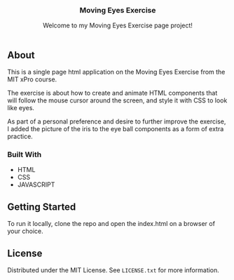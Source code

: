 <!-- PROJECT LOGO -->
<br />
<div align="center">

  <h3 align="center">Moving Eyes Exercise</h3>

  <p align="center">
    Welcome to my Moving Eyes Exercise page project!
    <br />
    <br />
  </p>
</div>



<!-- ABOUT THE PROJECT -->
## About


This is a single page html application on the Moving Eyes Exercise from the MIT xPro course.

The exercise is about how to create and animate HTML components that will follow the mouse cursor around the screen, and style it with CSS to look like eyes.

As part of a personal preference and desire to further improve the exercise, I added the picture of the iris to the eye ball components as a form of extra practice.




### Built With


* HTML
* CSS
* JAVASCRIPT


<!-- GETTING STARTED -->
## Getting Started

To run it locally, clone the repo and open the index.html on a browser of your choice.


<!-- LICENSE -->
## License

Distributed under the MIT License. See `LICENSE.txt` for more information.


